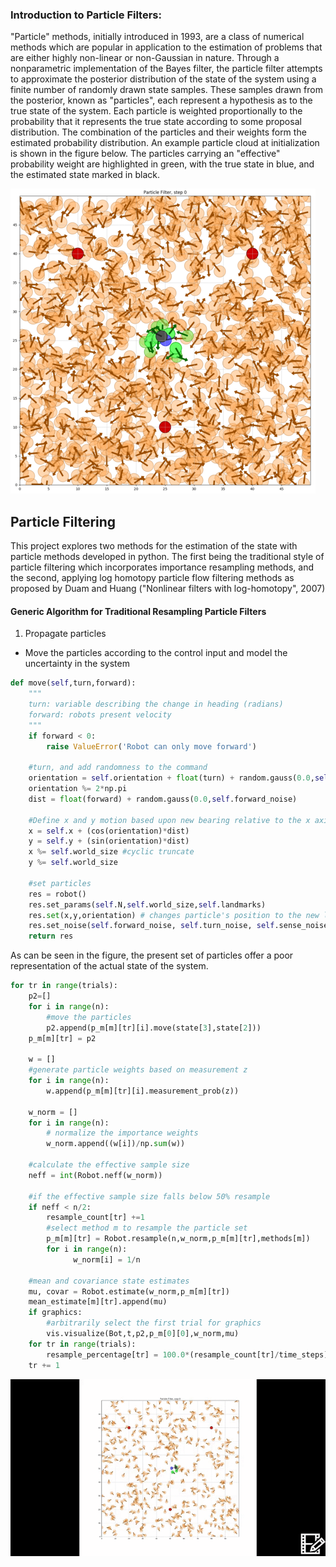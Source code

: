 ### Introduction to Particle Filters:

"Particle" methods, initially introduced in 1993,  are a class of numerical
methods which are popular in application to the estimation of problems that are
either highly non-linear or non-Gaussian in nature. Through a nonparametric implementation of the Bayes filter, the particle filter attempts to approximate the posterior distribution of the state of the system using a finite number of randomly drawn state samples. These samples drawn from the posterior, known as "particles",  each represent a hypothesis as to the true state of the system. Each particle is weighted proportionally to the probability that it represents the true state according to some proposal distribution. The combination of the particles and their weights form the estimated probability distribution. An example particle cloud at initialization is shown in the figure below. The particles carrying an "effective" probability weight are highlighted in green, with the true state in blue, and the estimated state marked in black.

  ![Particle Cloud](graphics0_1.png)

## Particle Filtering
 This project explores two methods for the estimation of the state with particle methods developed in python. The first being the traditional style of particle filtering which incorporates importance resampling methods, and the second, applying log homotopy particle flow filtering methods as proposed by Duam and Huang ("Nonlinear filters with log-homotopy", 2007)

 #### Generic Algorithm for Traditional Resampling Particle Filters


1. Propagate particles
  * Move the particles according to the control input and model the uncertainty in the system 
  ```python
  def move(self,turn,forward):
      """
      turn: variable describing the change in heading (radians)
      forward: robots present velocity
      """
      if forward < 0:
          raise ValueError('Robot can only move forward')

      #turn, and add randomness to the command
      orientation = self.orientation + float(turn) + random.gauss(0.0,self.turn_noise)
      orientation %= 2*np.pi
      dist = float(forward) + random.gauss(0.0,self.forward_noise)

      #Define x and y motion based upon new bearing relative to the x axis
      x = self.x + (cos(orientation)*dist)
      y = self.y + (sin(orientation)*dist)
      x %= self.world_size #cyclic truncate
      y %= self.world_size

      #set particles
      res = robot()
      res.set_params(self.N,self.world_size,self.landmarks)
      res.set(x,y,orientation) # changes particle's position to the new location
      res.set_noise(self.forward_noise, self.turn_noise, self.sense_noise)
      return res
  ```

 As can be seen in the figure, the present set of particles offer a poor representation of the actual state of the system.


```python
for tr in range(trials):
    p2=[]
    for i in range(n):
        #move the particles
        p2.append(p_m[m][tr][i].move(state[3],state[2]))
    p_m[m][tr] = p2

    w = []
    #generate particle weights based on measurement z
    for i in range(n):
        w.append(p_m[m][tr][i].measurement_prob(z))

    w_norm = []
    for i in range(n):
        # normalize the importance weights
        w_norm.append((w[i])/np.sum(w))

    #calculate the effective sample size
    neff = int(Robot.neff(w_norm))

    #if the effective sample size falls below 50% resample
    if neff < n/2:
        resample_count[tr] +=1
        #select method m to resample the particle set
        p_m[m][tr] = Robot.resample(n,w_norm,p_m[m][tr],methods[m])
        for i in range(n):
              w_norm[i] = 1/n

    #mean and covariance state estimates
    mu, covar = Robot.estimate(w_norm,p_m[m][tr])
    mean_estimate[m][tr].append(mu)
    if graphics:
        #arbitrarily select the first trial for graphics
        vis.visualize(Bot,t,p2,p_m[0][0],w_norm,mu)
    for tr in range(trials):
        resample_percentage[tr] = 100.0*(resample_count[tr]/time_steps)
    tr += 1
```

![GIF](ParticleFilterTracking.gif)
